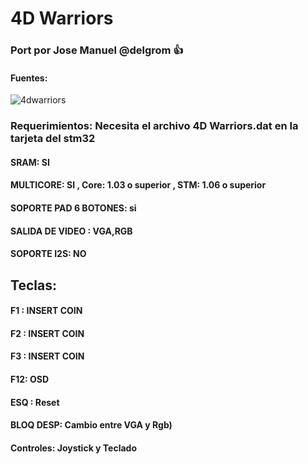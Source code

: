 # 4D Warriors

### Port por Jose Manuel @delgrom :+1: 
#### Fuentes:

![4dwarriors](https://user-images.githubusercontent.com/31018768/97863726-babf2e00-1d07-11eb-9d47-067546de8686.jpg)

### Requerimientos: Necesita el archivo 4D Warriors.dat en la tarjeta del stm32

#### SRAM: SI

#### MULTICORE: SI , Core: 1.03 o superior , STM: 1.06 o superior

#### SOPORTE PAD 6 BOTONES: si

#### SALIDA DE VIDEO : VGA,RGB

#### SOPORTE I2S: NO

## Teclas:

#### F1  :    INSERT COIN
#### F2  :    INSERT COIN
#### F3  :    INSERT COIN
#### F12: OSD
#### ESQ :    Reset
#### BLOQ DESP: Cambio entre VGA y Rgb)
#### Controles: Joystick y Teclado
